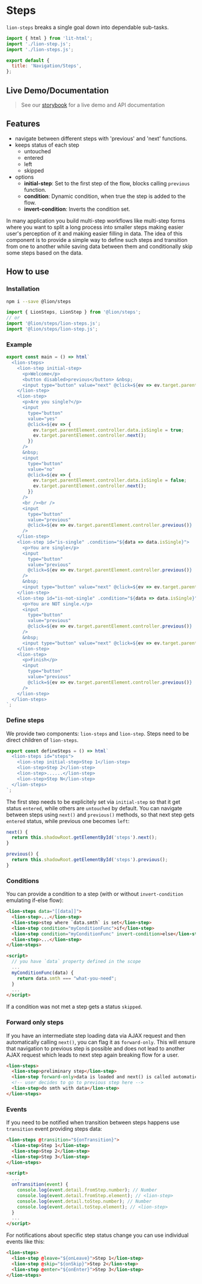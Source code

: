 [//]: # 'AUTO INSERT HEADER PREPUBLISH'

# Steps

`lion-steps` breaks a single goal down into dependable sub-tasks.

```js script
import { html } from 'lit-html';
import './lion-step.js';
import './lion-steps.js';

export default {
  title: 'Navigation/Steps',
};
```

## Live Demo/Documentation

> See our [storybook](http://lion-web-components.netlify.com/?path=/docs/steps-steps) for a live demo and API documentation

## Features

- navigate between different steps with 'previous' and 'next' functions.
- keeps status of each step
  - untouched
  - entered
  - left
  - skipped
- options
  - **initial-step**: Set to the first step of the flow, blocks calling `previous` function.
  - **condition**: Dynamic condition, when true the step is added to the flow.
  - **invert-condition**: Inverts the condition set.

In many application you build multi-step workflows like multi-step forms where you want to split a long process into smaller steps making easier user's perception of it and making easier filling in data. The idea of this component is to provide a simple way to define such steps and transition from one to another while saving data between them and conditionally skip some steps based on the data.

## How to use

### Installation

```sh
npm i --save @lion/steps
```

```js
import { LionSteps, LionStep } from '@lion/steps';
// or
import '@lion/steps/lion-steps.js';
import '@lion/steps/lion-step.js';
```

### Example

```js story
export const main = () => html`
  <lion-steps>
    <lion-step initial-step>
      <p>Welcome</p>
      <button disabled>previous</button> &nbsp;
      <input type="button" value="next" @click=${ev => ev.target.parentElement.controller.next()} />
    </lion-step>
    <lion-step>
      <p>Are you single?</p>
      <input
        type="button"
        value="yes"
        @click=${ev => {
          ev.target.parentElement.controller.data.isSingle = true;
          ev.target.parentElement.controller.next();
        }}
      />
      &nbsp;
      <input
        type="button"
        value="no"
        @click=${ev => {
          ev.target.parentElement.controller.data.isSingle = false;
          ev.target.parentElement.controller.next();
        }}
      />
      <br /><br />
      <input
        type="button"
        value="previous"
        @click=${ev => ev.target.parentElement.controller.previous()}
      />
    </lion-step>
    <lion-step id="is-single" .condition="${data => data.isSingle}">
      <p>You are single</p>
      <input
        type="button"
        value="previous"
        @click=${ev => ev.target.parentElement.controller.previous()}
      />
      &nbsp;
      <input type="button" value="next" @click=${ev => ev.target.parentElement.controller.next()} />
    </lion-step>
    <lion-step id="is-not-single" .condition="${data => data.isSingle}" invert-condition>
      <p>You are NOT single.</p>
      <input
        type="button"
        value="previous"
        @click=${ev => ev.target.parentElement.controller.previous()}
      />
      &nbsp;
      <input type="button" value="next" @click=${ev => ev.target.parentElement.controller.next()} />
    </lion-step>
    <lion-step>
      <p>Finish</p>
      <input
        type="button"
        value="previous"
        @click=${ev => ev.target.parentElement.controller.previous()}
      />
    </lion-step>
  </lion-steps>
`;
```

### Define steps

We provide two components: `lion-steps` and `lion-step`. Steps need to be direct children of `lion-steps`.

```js preview-story
export const defineSteps = () => html`
  <lion-steps id="steps">
    <lion-step initial-step>Step 1</lion-step>
    <lion-step>Step 2</lion-step>
    <lion-step>......</lion-step>
    <lion-step>Step N</lion-step>
  </lion-steps>
`;
```

The first step needs to be explicitely set via `initial-step` so that it get status `entered`, while others are `untouched` by default. You can navigate between steps using `next()` and `previous()` methods, so that next step gets `entered` status, while previous one becomes `left`:

```js
next() {
  return this.shadowRoot.getElementById('steps').next();
}

previous() {
  return this.shadowRoot.getElementById('steps').previous();
}
```

### Conditions

You can provide a condition to a step (with or without `invert-condition` emulating if-else flow):

```html
<lion-steps data="[[data]]">
  <lion-step>...</lion-step>
  <lion-step>step where `data.smth` is set</lion-step>
  <lion-step condition="myConditionFunc">if</lion-step>
  <lion-step condition="myConditionFunc" invert-condition>else</lion-step>
  <lion-step>...</lion-step>
</lion-steps>

<script>
  // you have `data` property defined in the scope
  ...
  myConditionFunc(data) {
    return data.smth === "what-you-need";
  }
  ...
</script>
```

If a condition was not met a step gets a status `skipped`.

### Forward only steps

If you have an intermediate step loading data via AJAX request and then automatically calling `next()`, you can flag it as `forward-only`. This will ensure that navigation to previous step is possible and does not lead to another AJAX request which leads to next step again breaking flow for a user.

```html
<lion-steps>
  <lion-step>preliminary step</lion-step>
  <lion-step forward-only>data is loaded and next() is called automatically afterwards</lion-step>
  <!-- user decides to go to previous step here -->
  <lion-step>do smth with data</lion-step>
</lion-steps>
```

### Events

If you need to be notified when transition between steps happens use `transition` event providing steps data:

```html
<lion-steps @transition="${onTransition}">
  <lion-step>Step 1</lion-step>
  <lion-step>Step 2</lion-step>
  <lion-step>Step 3</lion-step>
</lion-steps>

<script>
  ...
  onTransition(event) {
    console.log(event.detail.fromStep.number); // Number
    console.log(event.detail.fromStep.element); // <lion-step>
    console.log(event.detail.toStep.number); // Number
    console.log(event.detail.toStep.element); // <lion-step>
  }
  ...
</script>
```

For notifications about specific step status change you can use individual events like this:

```html
<lion-steps>
  <lion-step @leave="${onLeave}">Step 1</lion-step>
  <lion-step @skip="${onSkip}">Step 2</lion-step>
  <lion-step @enter="${onEnter}">Step 3</lion-step>
</lion-steps>
```
